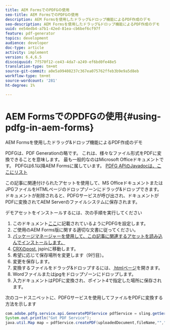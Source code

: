 ```yaml
---
title: AEM FormsでのPDFGの使用
seo-title: AEM FormsでのPDFGの使用
description: AEM Formsを使用したドラッグ&ドロップ機能によるPDF作成のデモ
seo-description: AEM Formsを使用したドラッグ&ドロップ機能によるPDF作成のデモ
uuid: ee54edb4-a7b1-42ed-81ea-cb6bef6cf97f
feature: pdf-generator
topics: development
audience: developer
doc-type: article
activity: implement
version: 6.4,6.5
discoiquuid: 7f570f12-ce43-4da7-a249-ef6bd0fe48e5
translation-type: tm+mt
source-git-commit: a0e5a99408237c367ea075762ffeb3b9e9a5d8eb
workflow-type: tm+mt
source-wordcount: '281'
ht-degree: 1%

---
```



# AEM FormsでのPDFGの使用{#using-pdfg-in-aem-forms}

AEM Formsを使用したドラッグ&amp;ドロップ機能によるPDF作成のデモ

PDFGは、PDF Generationの略です。 これは、様々なファイル形式をPDFに変換できることを意味します。 最も一般的なのはMicrosoft Officeドキュメントです。 PDFGは6.1以降AEM Formsに属しています。
[PDFG APIのJavadocは、ここにリスト](https://helpx.adobe.com/experience-manager/6-3/forms/using/aem-document-services-programmatically.html#PDFGeneratorService)

この記事に関連付けられたアセットを使用して、MS OfficeドキュメントまたはJPGファイルをHTMLページのドロップゾーンにドラッグ&amp;ドロップできます。 ドキュメントが削除されると、PDFGサービスが呼び出され、ドキュメントがPDFに変換されてAEM Serverのファイルシステムに保存されます。

デモアセットをインストールするには、次の手順を実行してください

1. このドキュメント[ここ](https://helpx.adobe.com/experience-manager/6-4/forms/using/install-configure-pdf-generator.html)に記載されているようにPDFGを設定します。
1. ご使用のAEM Forms版に関する適切な文書に従ってください。
1. [パッケージマネージャーを使用して、この記事に関連するアセットを読み込んでインストールします。](assets/createpdfgdemov2.zip)
1. [CRXのpost.](http://localhost:4502/apps/AemFormsSamples/components/createPDF/POST.jsp) jspinに移動します。
1. 希望に応じて保存場所を変更します（9行目）。
1. 変更を保存します。
1. 変換するファイルをドラッグ&amp;ドロップするには、[ htmlページ](http://localhost:4502/content/DocumentServices/CreatePDFG.html)を開きます。
1. Wordファイルまたはjpgをドロップゾーンにドロップします。
1. 入力ドキュメントはPDFに変換され、ポイント4で指定した場所に保存されます。

次のコードスニペットに、PDFGサービスを使用してファイルをPDFに変換する方法を示します

```java
com.adobe.pdfg.service.api.GeneratePDFService pdfService = sling.getService(com.adobe.pdfg.service.api.GeneratePDFService.class);
System.out.println("Got PDF Service");
java.util.Map map = pdfService.createPDF(uploadedDocument,fileName,"","Standard","No Security", null, null);
```

